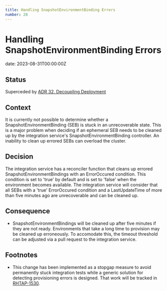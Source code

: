 ```yaml
---
title: Handling SnapshotEnvironmentBinding Errors
number: 28
---
```

# Handling SnapshotEnvironmentBinding Errors
date: 2023-08-31T00:00:00Z

## Status
Superceded by [ADR 32. Decoupling Deployment](0032-decoupling-deployment.html)

## Context
It is currently not possible to determine whether a SnapshotEnvironmentBinding (SEB) is stuck in an unrecoverable state.  This is a major problem when deciding if an ephemeral SEB needs to be cleaned up by the integration service's SnapshotEnvironmentBinding controller.  An inability to clean up errored SEBs can overload the cluster.

## Decision
The integration service has a reconciler function that cleans up errored SnapshotEnvironmentBindings with an ErrorOccured condition.  This condition is set to 'true' by default and is set to 'false' when the environment becomes available.  The integration service will consider that all SEBs with a 'true' ErrorOccured condition and a LastUpdateTime of more than five minutes ago are unrecoverable and can be cleaned up.

## Consequence
- SnapshotEnvironmentBindings will be cleaned up after five minutes if they are not ready.  Environments that take a long time to provision may be cleaned up erroneously.  To accomodate this, the timeout threshold can be adjusted via a pull request to the integration service.

## Footnotes
- This change has been implemented as a stopgap measure to avoid permanently stuck integration tests while a generic solution for detecting provisioning errors is designed.  That work will be tracked in [RHTAP-1530](https://issues.redhat.com/browse/RHTAP-1530).
